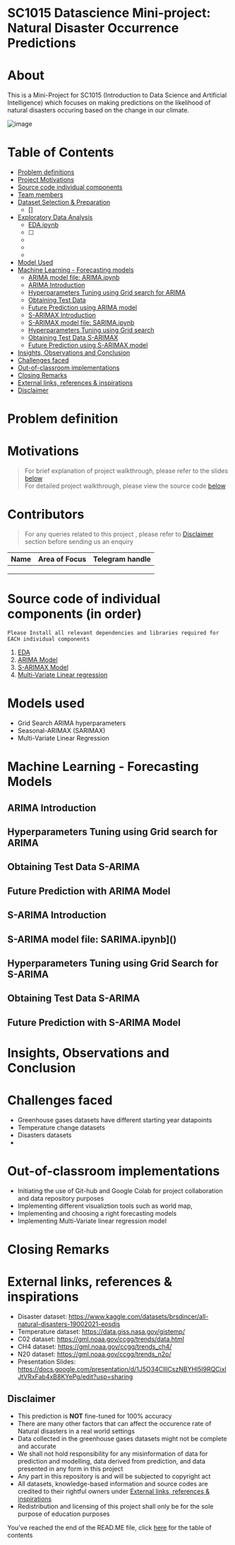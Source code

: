 # SC1015 Datascience Mini-project: Natural Disaster Occurrence Predictions

# About
This is a Mini-Project for SC1015 (Introduction to Data Science and Artificial Intelligence) which focuses on making predictions on the likelihood of natural disasters occuring based on the change in our climate.

![image](https://github.com/Dumbledore66/Mini-Project/blob/main/Project%20cover%20page.png)



# Table of Contents
- [Problem definitions](#problem-definition)
- [Project Motivations](#motivations)
- [Source code individual components](#source-code-of-individual-components-in-order)
- [Team members](#contributors)
- [Dataset Selection & Preparation](#dataset-selection--preparation)
    - []
- [Exploratory Data Analysis](#exploratory-data-analysis)
    - [EDA.ipynb]()
    - [ ]
    - [](#)
    - [](#)
    - [](#)
- [Model Used](#model-used)
- [Machine Learning - Forecasting models](#machine-learning-forecasting-models)
    - [ARIMA model file: ARIMA.ipynb]()
    - [ARIMA Introduction](#arima-introduction)
    - [Hyperparameters Tuning using Grid search for ARIMA](#hyperparameters-tuning-using-grid-search-for-arima)
    - [Obtaining Test Data](#obtaining-test-data-arima)
    - [Future Prediction using ARIMA model](#future-prediction-with-arima-model)
    - [S-ARIMAX Introduction](#s-arimax-introduction)
    - [S-ARIMAX model file: SARIMA.ipynb]()
    - [Hyperparameters Tuning using Grid search](#hyperparameters-tuning-using-grid-search-for-s-arimax)
    - [Obtaining Test Data S-ARIMAX](#obtaining-test-data-s-arimax)
    - [Future Prediction using S-ARIMAX model](#future-prediction-with-s-arimax-model)
- [Insights, Observations and Conclusion](#insights-observations-and-conclusion)
- [Challenges faced](#challenges-faced)
- [Out-of-classroom implementations](#out-of-classroom-implementations)
- [Closing Remarks](#closing-remarks)
- [External links, references & inspirations](#external-links-references--inspirations)
- [Disclaimer](#disclaimer)


# Problem definition


# Motivations



> For brief explanation of project walkthrough, please refer to the slides [below](#external-links-references--inspirations)  
> For detailed project walkthrough, please view the source code [below](#source-code-of-individual-components-in-order)



# Contributors
> For any queries related to this project , please refer to [Disclaimer](#disclaimer) section before sending us an enquiry

| Name                  |              Area of Focus               |    Telegram handle |
|----------------------|:----------------------------------------:|----------------|
|     |                                          |                    |
|          |                                          |                    |
|  |                                          |                    |  


# Source code of individual components (in order)
`Please Install all relevant dependencies and libraries required for EACH individual components`
1. [EDA](https://github.com/)
2. [ARIMA Model](https://github.com/)
3. [S-ARIMAX Model](https://github.com/)
4. [Multi-Variate Linear regression](https://github.com/)

# Models used
- Grid Search ARIMA hyperparameters
- Seasonal-ARIMAX (SARIMAX) 
- Multi-Variate Linear Regression

# Machine Learning - Forecasting Models
## ARIMA Introduction
[ARIMA model file]:(ARIMA.ipynb)

## Hyperparameters Tuning using Grid search for ARIMA

## Obtaining Test Data S-ARIMA

## Future Prediction with ARIMA Model

## S-ARIMA Introduction

## S-ARIMA model file: SARIMA.ipynb]()

## Hyperparameters Tuning using Grid Search for S-ARIMA

## Obtaining Test Data S-ARIMA

## Future Prediction with S-ARIMA Model



# Insights, Observations and Conclusion


# Challenges faced
- Greenhouse gases datasets have different starting year datapoints
- Temperature change datasets 
- Disasters datasets 
- 
# Out-of-classroom implementations
- Initiating the use of Git-hub and Google Colab for project collaboration and data repository purposes
- Implementing different visualiztion tools such as world map, 
- Implementing and choosing a right forecasting models
- Implementing Multi-Variate linear regression model


# Closing Remarks



# External links, references & inspirations
- Disaster dataset: https://www.kaggle.com/datasets/brsdincer/all-natural-disasters-19002021-eosdis
- Temperature dataset: https://data.giss.nasa.gov/gistemp/
- C02 dataset: https://gml.noaa.gov/ccgg/trends/data.html
- CH4 dataset: https://gml.noaa.gov/ccgg/trends_ch4/
- N20 dataset: https://gml.noaa.gov/ccgg/trends_n2o/
- Presentation Slides: https://docs.google.com/presentation/d/1J5O34ClllCszNBYHl5l9RQCixlJtVRxFab4xB8KYePg/edit?usp=sharing


## Disclaimer
- This prediction is **NOT** fine-tuned for 100% accuracy
- There are many other factors that can affect the occurence rate of Natural disasters in a real world settings
- Data collected in the greenhouse gases datasets might not be complete and accurate
- We shall not hold responsibility for any misinformation of data for prediction and modelling, data derived from prediction, and data presented in any form in this project
- Any part in this repository is and will be subjected to copyright act
- All datasets, knowledge-based information and source codes are credited to their rightful owners under [External links, references & inspirations](#external-links-references--inspirations)
- Redistribution and licensing of this project shall only be for the sole purpose of education purposes

You've reached the end of the READ.ME file, click [here](#table-of-contents) for the table of contents
